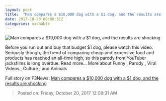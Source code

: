 ```yaml
---
layout: post
title:  "Man compares a $10,000 dog with a $1 dog, and the results are shocking"
date: 2017-10-20 00:08:31Z
categories: mashable
---
```


![Man compares a $10,000 dog with a $1 dog, and the results are shocking](https://i.amz.mshcdn.com/c-4tK6y-tYEYS7Rs_4HjiytI3po=/1200x630/2017%2F10%2F20%2Fa7%2F7fd46a9ee42d42cf8acd2aec90f5bd3e.71e34.jpg)

Before you run out and buy that budget $1 dog, please watch this video. Seriously though, the trend of comparing cheap and expensive food and products has reached an all-time high, so this parody from YouTuber jacksfilms is long overdue. Read more... More about Funny , Parody , Viral Videos , Culture , and Animals


Full story on F3News: [Man compares a $10,000 dog with a $1 dog, and the results are shocking](http://www.f3nws.com/n/XAYqvH)

> Posted on: Friday, October 20, 2017 12:08:31 AM
